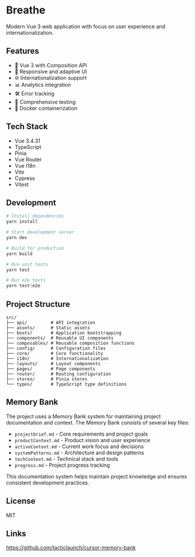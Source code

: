 # Breathe

Modern Vue 3 web application with focus on user experience and internationalization.

## Features

- 🚀 Vue 3 with Composition API
- 📱 Responsive and adaptive UI
- 🌐 Internationalization support
- 📊 Analytics integration
- 🛠 Error tracking
- 🧪 Comprehensive testing
- 🐳 Docker containerization

## Tech Stack

- Vue 3.4.31
- TypeScript
- Pinia
- Vue Router
- Vue I18n
- Vite
- Cypress
- Vitest

## Development

```bash
# Install dependencies
yarn install

# Start development server
yarn dev

# Build for production
yarn build

# Run unit tests
yarn test

# Run e2e tests
yarn test:e2e
```

## Project Structure

```
src/
├── api/         # API integration
├── assets/      # Static assets
├── boots/       # Application bootstrapping
├── components/  # Reusable UI components
├── composables/ # Reusable composition functions
├── config/      # Configuration files
├── core/        # Core functionality
├── i18n/        # Internationalization
├── layouts/     # Layout components
├── pages/       # Page components
├── router/      # Routing configuration
├── stores/      # Pinia stores
└── types/       # TypeScript type definitions
```

## Memory Bank

The project uses a Memory Bank system for maintaining project documentation and context. The Memory Bank consists of several key files:

- `projectbrief.md` - Core requirements and project goals
- `productContext.md` - Product vision and user experience
- `activeContext.md` - Current work focus and decisions
- `systemPatterns.md` - Architecture and design patterns
- `techContext.md` - Technical stack and tools
- `progress.md` - Project progress tracking

This documentation system helps maintain project knowledge and ensures consistent development practices.

## License

MIT

## Links

https://github.com/tacticlaunch/cursor-memory-bank